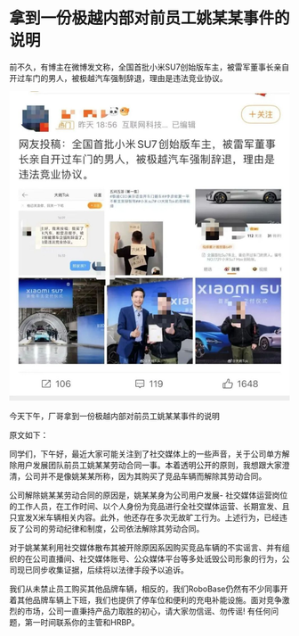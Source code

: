 # ​拿到一份极越内部对前员工姚某某事件的说明

前不久，有博主在微博发文称，全国首批小米SU7创始版车主，被雷军董事长亲自开过车门的男人，被极越汽车强制辞退，理由是违法竞业协议。

![91a3b3b0e4a286b601cd5d9a102dea12.jpg](https://raw.githubusercontent.com/qqhsx/qqnews_image/main/2024/04/16/​拿到一份极越内部对前员工姚某某事件的说明/91a3b3b0e4a286b601cd5d9a102dea12.jpg)

今天下午，厂哥拿到一份极越内部对前员工姚某某事件的说明

原文如下：

同学们，下午好，最近大家可能关注到了社交媒体上的一些声音，关于公司单方解除用户发展团队前员工姚某某劳动合同一事。本着透明公开的原则，我想跟大家澄清，公司并不是像姚某某所称，因为其购买了竞品车辆而解除其劳动合同。

公司解除姚某某劳动合同的原因是，姚某某身为公司用户发展-
社交媒体运营岗位的工作人员，在工作时间、以个人身份为竞品进行全社交媒体运营、长期宣发、且只宣发X米车辆相关内容。此外，他还存在多次无故旷工行为。上述行为，已经违反了公司的劳动纪律和制度，公司依法解除其劳动合同。

对于姚某某利用社交媒体散布其被开除原因系因购买竞品车辆的不实谣言、并有组织的在公司直播间、社交媒体账号、公众媒体平台等多处诋毁公司形象的行为，公司现已同步收集证据，后续将以法律手段予以追诉。

我们从未禁止员工购买其他品牌车辆，相反的，我们RoboBase仍然有不少同事开着其他品牌车辆上下班，我们也提供了停车位和便利的充电补能设施。面对竞争激烈的市场，公司一直秉持产品力取胜的初心，请大家勿信谣、勿传谣!
有任何问题，第一时间联系你的主管和HRBP。

